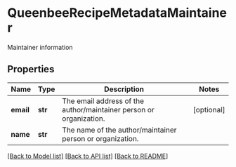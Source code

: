 # QueenbeeRecipeMetadataMaintainer

Maintainer information
## Properties
Name | Type | Description | Notes
------------ | ------------- | ------------- | -------------
**email** | **str** | The email address of the author/maintainer person or organization. | [optional] 
**name** | **str** | The name of the author/maintainer person or organization. | 

[[Back to Model list]](../README.md#documentation-for-models) [[Back to API list]](../README.md#documentation-for-api-endpoints) [[Back to README]](../README.md)



